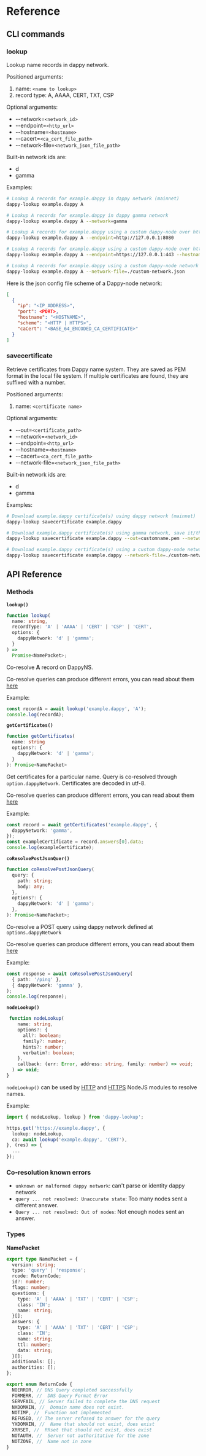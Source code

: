 # Reference

## CLI commands

### lookup

Lookup name records in dappy network.

Positioned arguments:

1. name: `<name to lookup>`
2. record type: A, AAAA, CERT, TXT, CSP

Optional arguments:

- --network=`<network_id>`
- --endpoint=`<http_url>`
- --hostname=`<hostname>`
- --cacert=`<ca_cert_file_path>`
- --network-file=`<network_json_file_path>`

Built-in network ids are:

- d
- gamma

Examples:

```sh
# Lookup A records for example.dappy in dappy network (mainnet)
dappy-lookup example.dappy A

# Lookup A records for example.dappy in dappy gamma network
dappy-lookup example.dappy A --network=gamma

# Lookup A records for example.dappy using a custom dappy-node over http
dappy-lookup example.dappy A --endpoint=http://127.0.0.1:8080

# Lookup A records for example.dappy using a custom dappy-node over https
dappy-lookup example.dappy A --endpoint=https://127.0.0.1:443 --hostname=localhost --cacert=./cert.pem

# Lookup A records for example.dappy using a custom dappy-node network defined in a JSON config file
dappy-lookup example.dappy A --network-file=./custom-network.json
```

Here is the json config file scheme of a Dappy-node network:

```json
[
  {
    "ip": "<IP_ADDRESS>",
    "port": <PORT>,
    "hostname": "<HOSTNAME>",
    "scheme": "<HTTP | HTTPS>",
    "caCert": "<BASE_64_ENCODED_CA_CERTIFICATE>"
  }
]
```

### savecertificate

Retrieve certificates from Dappy name system.
They are saved as PEM format in the local file system.
If multiple certificates are found, they are suffixed with a number.

Positioned arguments:

1. name: `<certificate name>`

Optional arguments:

- --out=`<certificate_path>`
- --network=`<network_id>`
- --endpoint=`<http_url>`
- --hostname=`<hostname>`
- --cacert=`<ca_cert_file_path>`
- --network-file=`<network_json_file_path>`

Built-in network ids are:

- d
- gamma

Examples:

```sh
# Download example.dappy certificate(s) using dappy network (mainnet)
dappy-lookup savecertificate example.dappy

# Download example.dappy certificate(s) using gamma network, save it/them to custom path
dappy-lookup savecertificate example.dappy --out=customname.pem --network=gamma

# Download example.dappy certificate(s) using a custom dappy-node network defined in a JSON config file
dappy-lookup savecertificate example.dappy --network-file=./custom-network.json
```

## API Reference

### Methods

**`lookup()`**

```ts
function lookup(
  name: string,
  recordType: 'A' | 'AAAA' | 'CERT' | 'CSP' | 'CERT',
  options: {
    dappyNetwork: 'd' | 'gamma';
  }
) =>
  Promise<NamePacket>;

```

Co-resolve **A** record on DappyNS.

Co-resolve queries can produce different errors, you can read about them [here](REFERENCE.md#co-resolution-known-errors)

Example:

```ts
const recordA = await lookup('example.dappy', 'A');
console.log(recordA);
```

**`getCertificates()`**

```ts
function getCertificates(
  name: string
  options?: {
    dappyNetwork: 'd' | 'gamma';
  }
): Promise<NamePacket>
```

Get certificates for a particular name. Query is co-resolved through `option.dappyNetwork`. Certificates are decoded in utf-8.

Co-resolve queries can produce different errors, you can read about them [here](REFERENCE.md#co-resolution-known-errors)

Example:

```ts
const record = await getCertificates('example.dappy', {
  dappyNetwork: 'gamma',
});
const exampleCertificate = record.answers[0].data;
console.log(exampleCertificate);
```

**`coResolvePostJsonQuer()`**

```ts
function coResolvePostJsonQuery(
  query: {
    path: string;
    body: any;
  },
  options?: {
    dappyNetwork: 'd' | 'gamma';
  },
): Promise<NamePacket>;
```

Co-resolve a POST query using dappy network defined at `options.dappyNetwork`

Co-resolve queries can produce different errors, you can read about them [here](REFERENCE.md#co-resolution-known-errors)

Example:

```ts
const response = await coResolvePostJsonQuery(
  { path: '/ping' },
  { dappyNetwork: 'gamma' },
);
console.log(response);
```

**`nodeLookup()`**

```ts
 function nodeLookup(
    name: string,
    options?: {
      all?: boolean;
      family?: number;
      hints?: number;
      verbatim?: boolean;
    },
    callback: (err: Error, address: string, family: number) => void;
  ) => void;
}
```

`nodeLookup()` can be used by [HTTP](https://nodejs.org/api/http.html) and [HTTPS](https://nodejs.org/api/https.html) NodeJS modules to resolve names.

Example:

```ts
import { nodeLookup, lookup } from 'dappy-lookup';

https.get('https://example.dappy', {
  lookup: nodeLookup,
  ca: await lookup('example.dappy', 'CERT'),
}, (res) => {
  ...
});
```

### Co-resolution known errors

- `unknown or malformed dappy network`: can't parse or identity dappy network
- `query ... not resolved: Unaccurate state`: Too many nodes sent a different answer.
- `Query ... not resolved: Out of nodes`: Not enough nodes sent an answer.

### Types

**NamePacket**

```ts
export type NamePacket = {
  version: string;
  type: 'query' | 'response';
  rcode: ReturnCode;
  id?: number;
  flags: number;
  questions: {
    type: 'A' | 'AAAA' | 'TXT' | 'CERT' | 'CSP';
    class: 'IN';
    name: string;
  }[];
  answers: {
    type: 'A' | 'AAAA' | 'TXT' | 'CERT' | 'CSP';
    class: 'IN';
    name: string;
    ttl: number;
    data: string;
  }[];
  additionals: [];
  authorities: [];
};

export enum ReturnCode {
  NOERROR, // DNS Query completed successfully
  FORMERR, //  DNS Query Format Error
  SERVFAIL, // Server failed to complete the DNS request
  NXDOMAIN, //  Domain name does not exist.
  NOTIMP, //  Function not implemented
  REFUSED, // The server refused to answer for the query
  YXDOMAIN, //  Name that should not exist, does exist
  XRRSET, //  RRset that should not exist, does exist
  NOTAUTH, //  Server not authoritative for the zone
  NOTZONE, //  Name not in zone
}
```
